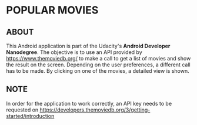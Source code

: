 # POPULAR MOVIES

## ABOUT 
This Android application is part of the Udacity's **Android Developer Nanodegree**.
The objective is to use an API provided by https://www.themoviedb.org/ to make a call to get a list of movies 
and show the result on the screen. Depending on the user preferences, a different call has to be made.
By clicking on one of the movies, a detailed view is shown.

## NOTE
In order for the application to work correctly, an API key needs to be requested on 
https://developers.themoviedb.org/3/getting-started/introduction

